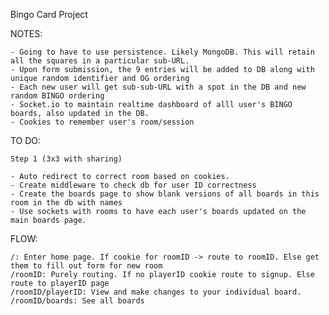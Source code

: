 Bingo Card Project

NOTES:

    - Going to have to use persistence. Likely MongoDB. This will retain all the squares in a particular sub-URL.
    - Upon form submission, the 9 entries will be added to DB along with unique random identifier and OG ordering
    - Each new user will get sub-sub-URL with a spot in the DB and new random BINGO ordering
    - Socket.io to maintain realtime dashboard of alll user's BINGO boards, also updated in the DB.
    - Cookies to remember user's room/session

TO DO:

    Step 1 (3x3 with sharing)

    - Auto redirect to correct room based on cookies.
    - Create middleware to check db for user ID correctness
    - Create the boards page to show blank versions of all boards in this room in the db with names
    - Use sockets with rooms to have each user's boards updated on the main boards page.


FLOW:

    /: Enter home page. If cookie for roomID -> route to roomID. Else get them to fill out form for new room
    /roomID: Purely routing. If no playerID cookie route to signup. Else route to playerID page
    /roomID/playerID: View and make changes to your individual board. 
    /roomID/boards: See all boards

